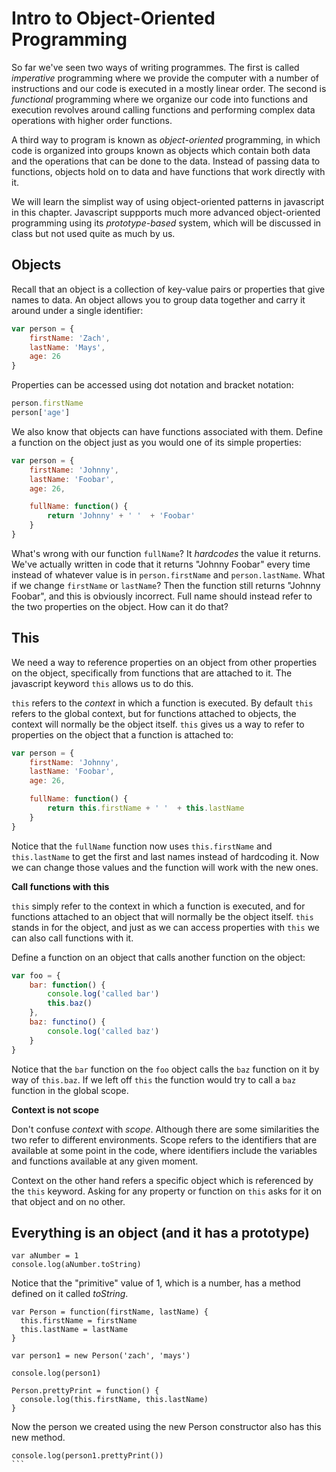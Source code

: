 Intro to Object-Oriented Programming
===================================

So far we've seen two ways of writing programmes. The first is called *imperative* programming where we provide the computer with a number of instructions and our code is executed in a mostly linear order. The second is *functional* programming where we organize our code into functions and execution revolves around calling functions and performing complex data operations with higher order functions.

A third way to program is known as *object-oriented* programming, in which code is organized into groups known as objects which contain both data and the operations that can be done to the data. Instead of passing data to functions, objects hold on to data and have functions that work directly with it.

We will learn the simplist way of using object-oriented patterns in javascript in this chapter. Javascript suppports much more advanced object-oriented programming using its *prototype-based* system, which will be discussed in class but not used quite as much by us.

## Objects

Recall that an object is a collection of key-value pairs or properties that give names to data. An object allows you to group data together and carry it around under a single identifier:

```js
var person = {
	firstName: 'Zach',
	lastName: 'Mays',
	age: 26
}
```

Properties can be accessed using dot notation and bracket notation:

```js
person.firstName
person['age']
```

We also know that objects can have functions associated with them. Define a function on the object just as you would one of its simple properties:

```js
var person = {
	firstName: 'Johnny',
	lastName: 'Foobar',
	age: 26,

	fullName: function() {
		return 'Johnny' + ' '  + 'Foobar'
	}
}
```

What's wrong with our function `fullName`? It *hardcodes* the value it returns. We've actually written in code that it returns "Johnny Foobar" every time instead of whatever value is in `person.firstName` and `person.lastName`. What if we change `firstName` or `lastName`? Then the function still returns "Johnny Foobar", and this is obviously incorrect. Full name should instead refer to the two properties on the object. How can it do that?

## This

We need a way to reference properties on an object from other properties on the object, specifically from functions that are attached to it. The javascript keyword `this` allows us to do this.

`this` refers to the *context* in which a function is executed. By default `this` refers to the global context, but for functions attached to objects, the context will normally be the object itself. `this` gives us a way to refer to properties on the object that a function is attached to:

```js
var person = {
	firstName: 'Johnny',
	lastName: 'Foobar',
	age: 26,

	fullName: function() {
		return this.firstName + ' '  + this.lastName
	}
}
```

Notice that the `fullName` function now uses `this.firstName` and `this.lastName` to get the first and last names instead of hardcoding it. Now we can change those values and the function will work with the new ones.

**Call functions with this**

`this` simply refer to the context in which a function is executed, and for functions attached to an object that will normally be the object itself. `this` stands in for the object, and just as we can access properties with `this` we can also call functions with it.

Define a function on an object that calls another function on the object:

```js
var foo = {
	bar: function() {
		console.log('called bar')
		this.baz()
	},
	baz: functino() {
		console.log('called baz')
	}
}
```

Notice that the `bar` function on the `foo` object calls the `baz` function on it by way of `this.baz`. If we left off `this` the function would try to call a `baz` function in the global scope.

**Context is not scope**

Don't confuse *context* with *scope*. Although there are some similarities the two refer to different environments. Scope refers to the identifiers that are available at some point in the code, where identifiers include the variables and functions available at any given moment.

Context on the other hand refers a specific object which is referenced by the `this` keyword. Asking for any property or function on `this` asks for it on that object and on no other.

## Everything is an object (and it has a prototype)

```
var aNumber = 1
console.log(aNumber.toString)
```

Notice that the "primitive" value of 1, which is a number, has a method defined
on it called *toString*.

```
var Person = function(firstName, lastName) {
  this.firstName = firstName
  this.lastName = lastName
}

var person1 = new Person('zach', 'mays')

console.log(person1)

Person.prettyPrint = function() {
  console.log(this.firstName, this.lastName)
}
```

Now the person we created using the new Person constructor also has this new
method.

````
console.log(person1.prettyPrint())
```

